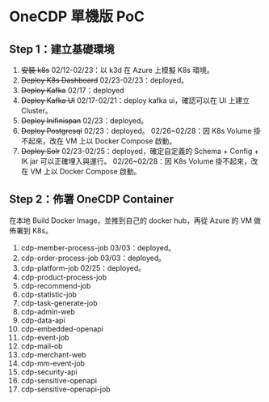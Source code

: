 # OneCDP 單機版 PoC

## Step 1：建立基礎環境

1. ~~安裝 k8s~~
    02/12-02/23：以 k3d 在 Azure 上模擬 K8s 環境。
1. ~~Deploy K8s Dashboard~~
    02/23-02/23：deployed。
1. ~~Deploy Kafka~~
    02/17：deployed
1. ~~Deploy Kafka UI~~
    02/17-02/21：deploy kafka ui，確認可以在 UI 上建立 Cluster。
1. ~~Deploy Inifinispan~~
    02/23：deployed。
1. ~~Deploy Postgresql~~
    02/23：deployed。
    02/26~02/28：因 K8s Volume 掛不起來，改在 VM 上以 Docker Compose 啟動。
1. ~~Deploy Solr~~
    02/23-02/25：deployed，確定自定義的 Schema + Config + IK jar 可以正確埋入與運行。
    02/26~02/28：因 K8s Volume 掛不起來，改在 VM 上以 Docker Compose 啟動。

## Step 2：佈署 OneCDP Container

在本地 Build Docker Image，並推到自己的 docker hub，再從 Azure 的 VM 做佈署到 K8s。

1. cdp-member-process-job
    03/03：deployed。
1. cdp-order-process-job
    03/03：deployed。
1. cdp-platform-job
    02/25：deployed。
1. cdp-product-process-job
1. cdp-recommend-job
1. cdp-statistic-job
1. cdp-task-generate-job
1. cdp-admin-web
1. cdp-data-api
1. cdp-embedded-openapi
1. cdp-event-job
1. cdp-mail-ob
1. cdp-merchant-web
1. cdp-mm-event-job
1. cdp-security-api
1. cdp-sensitive-openapi
1. cdp-sensitive-openapi-job
